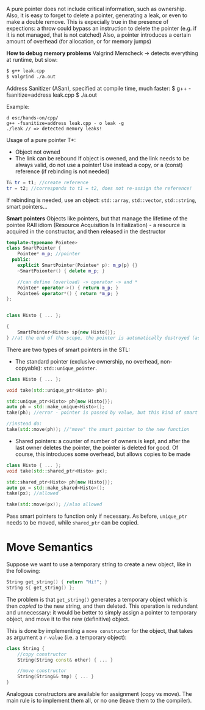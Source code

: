 A pure pointer does not include critical information, such as ownership.
Also, it is easy to forget to delete a pointer, generating a leak, or even to make a double remove.
This is expecially true in the presence of expections: a throw could bypass an instruction to delete the pointer (e.g. if it is not managed, that is not catched)
Also, a pointer introduces a certain amount of overhead (for allocation, or for memory jumps)

**How to debug memory problems**
Valgrind Memcheck -> detects everything at runtime, but slow:
```sh
$ g++ leak.cpp
$ valgrind ./a.out
```
Address Sanitizer (ASan), specified at compile time, much faster:
$ g++ -fsanitize=address leak.cpp
$ ./a.out

Example:
```
d esc/hands-on/cpp/
g++ -fsanitize=address leak.cpp - o leak -g
./leak // => detected memory leaks!
```
Usage of a pure pointer T*:
- Object not owned
- The link can be rebound
If object is owened, and the link needs to be always valid, do not use a pointer!
Use instead a copy, or a (const) reference (if rebinding is not needed)

```cpp
T& tr = t1; //create reference
tr = t2; //corresponds to t1 = t2, does not re-assign the reference!
```

If rebinding is needed, use an object: `std::array`, `std::vector`, `std::string`, smart pointers...

**Smart pointers**
Objects like pointers, but that manage the lifetime of the pointee
RAII idiom (Resource Acquisition Is Initialization) - a resource is acquired in the constructor, and then released in the destructor

```cpp
template<typename Pointee>
class SmartPointer {
    Pointee* m_p; //pointer
  public:
    explicit SmartPointer(Pointee* p): m_p{p} {}
    ~SmartPoionter() { delete m_p; }

    //can define (overload) -> operator -> and *
    Pointee* operator->() { return m_p; }
    Pointee& operator*() { return *m_p; }
};


class Histo { ... };

{
    SmartPointer<Histo> sp{new Histo{}};
} //at the end of the scope, the pointer is automatically destroyed (as with the pointee)
```

There are two types of smart pointers in the STL:
- The standard pointer (exclusive ownership, no overhead, non-copyable): `std::unique_pointer`.
```cpp
class Histo { ... };

void take(std::unique_ptr<Histo> ph);

std::unique_ptr<Histo> ph{new Histo{}};
auto ph = std::make_unique<Histo>();
take(ph); //error - pointer is passed by value, but this kind of smart pointer cannot be copied (it is unique!)

//instead do:
take(std::move(ph)); //"move" the smart pointer to the new function
```
- Shared pointers: a counter of number of owners is kept, and after the last owner deletes the pointer, the pointer is deleted for good. Of course, this introduces some overhead, but allows copies to be made

```cpp
class Histo { ... };
void take(std::shared_ptr<Histo> px);

std::shared_ptr<Histo> ph{new Histo{}};
auto px = std::make_shared<Histo>();
take(px); //allowed

take(std::move(px)); //also allowed
```

Pass smart pointers to function only if necessary. As before, `unique_ptr` needs to be moved, while `shared_ptr` can be copied.

# Move Semantics
Suppose we want to use a temporary string to create a new object, like in the following:
```cpp
String get_string() { return "Hi!"; }
String s{ get_string() };
```
The problem is that `get_string()` generates a temporary object which is then _copied_ to the new string, and then deleted. This operation is redundant and unnecessary: it would be better to simply assign a pointer to temporary object, and move it to the new (definitive) object.

This is done by implementing a `move constructor` for the object, that takes as argument a `r-value` (i.e. a temporary object):
```cpp
class String {
    //copy constructor
    String(String const& other) { ... }

    //move constructor
    String(String&& tmp) { ... }
}
```
Analogous constructors are available for assignment (copy vs move). The main rule is to implement them all, or no one (leave them to the compiler).